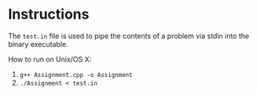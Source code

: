 # Instructions

The `test.in` file is used to pipe the contents of a problem via stdin into the binary executable.

How to run on Unix/OS X:

1. `g++ Assignment.cpp -o Assignment`
1. `./Assignment < test.in`
